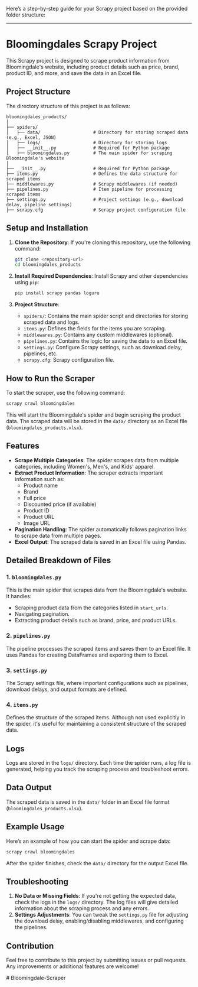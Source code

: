 Here’s a step-by-step guide for your Scrapy project based on the provided folder structure:

---

# Bloomingdales Scrapy Project

This Scrapy project is designed to scrape product information from Bloomingdale's website, including product details such as price, brand, product ID, and more, and save the data in an Excel file.

## Project Structure

The directory structure of this project is as follows:

```
bloomingdales_products/
│
├── spiders/
│   ├── data/                    # Directory for storing scraped data (e.g., Excel, JSON)
│   ├── logs/                    # Directory for storing logs
│   ├── __init__.py              # Required for Python package
│   ├── bloomingdales.py         # The main spider for scraping Bloomingdale's website
│
├── __init__.py                  # Required for Python package
├── items.py                     # Defines the data structure for scraped items
├── middlewares.py               # Scrapy middlewares (if needed)
├── pipelines.py                 # Item pipeline for processing scraped items
├── settings.py                  # Project settings (e.g., download delay, pipeline settings)
├── scrapy.cfg                   # Scrapy project configuration file
```

## Setup and Installation

1. **Clone the Repository**:
   If you're cloning this repository, use the following command:

   ```bash
   git clone <repository-url>
   cd bloomingdales_products
   ```

2. **Install Required Dependencies**:
   Install Scrapy and other dependencies using `pip`:

   ```bash
   pip install scrapy pandas loguru
   ```

3. **Project Structure**:
   - `spiders/`: Contains the main spider script and directories for storing scraped data and logs.
   - `items.py`: Defines the fields for the items you are scraping.
   - `middlewares.py`: Contains any custom middlewares (optional).
   - `pipelines.py`: Contains the logic for saving the data to an Excel file.
   - `settings.py`: Configure Scrapy settings, such as download delay, pipelines, etc.
   - `scrapy.cfg`: Scrapy configuration file.

## How to Run the Scraper

To start the scraper, use the following command:

```bash
scrapy crawl bloomingdales
```

This will start the Bloomingdale's spider and begin scraping the product data. The scraped data will be stored in the `data/` directory as an Excel file (`bloomingdales_products.xlsx`).

## Features

- **Scrape Multiple Categories**: The spider scrapes data from multiple categories, including Women's, Men's, and Kids' apparel.
- **Extract Product Information**: The scraper extracts important information such as:
  - Product name
  - Brand
  - Full price
  - Discounted price (if available)
  - Product ID
  - Product URL
  - Image URL
- **Pagination Handling**: The spider automatically follows pagination links to scrape data from multiple pages.
- **Excel Output**: The scraped data is saved in an Excel file using Pandas.

## Detailed Breakdown of Files

### 1. `bloomingdales.py`
This is the main spider that scrapes data from the Bloomingdale's website. It handles:
- Scraping product data from the categories listed in `start_urls`.
- Navigating pagination.
- Extracting product details such as brand, price, and product URLs.

### 2. `pipelines.py`
The pipeline processes the scraped items and saves them to an Excel file. It uses Pandas for creating DataFrames and exporting them to Excel.

### 3. `settings.py`
The Scrapy settings file, where important configurations such as pipelines, download delays, and output formats are defined.

### 4. `items.py`
Defines the structure of the scraped items. Although not used explicitly in the spider, it's useful for maintaining a consistent structure of the scraped data.

## Logs

Logs are stored in the `logs/` directory. Each time the spider runs, a log file is generated, helping you track the scraping process and troubleshoot errors.

## Data Output

The scraped data is saved in the `data/` folder in an Excel file format (`bloomingdales_products.xlsx`).

## Example Usage

Here’s an example of how you can start the spider and scrape data:

```bash
scrapy crawl bloomingdales
```

After the spider finishes, check the `data/` directory for the output Excel file.

## Troubleshooting

1. **No Data or Missing Fields**: If you're not getting the expected data, check the logs in the `logs/` directory. The log files will give detailed information about the scraping process and any errors.
2. **Settings Adjustments**: You can tweak the `settings.py` file for adjusting the download delay, enabling/disabling middlewares, and configuring the pipelines.

## Contribution

Feel free to contribute to this project by submitting issues or pull requests. Any improvements or additional features are welcome!

#   B l o o m i n g d a l e - S c r a p e r  
 